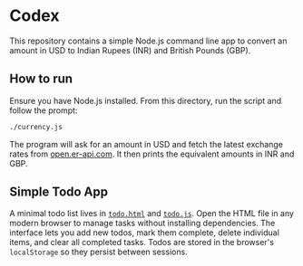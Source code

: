 # Codex

This repository contains a simple Node.js command line app to convert an amount in USD to Indian Rupees (INR) and British Pounds (GBP).

## How to run

Ensure you have Node.js installed. From this directory, run the script and follow the prompt:

```bash
./currency.js
```

The program will ask for an amount in USD and fetch the latest exchange rates from [open.er-api.com](https://open.er-api.com/). It then prints the equivalent amounts in INR and GBP.

## Simple Todo App

A minimal todo list lives in [`todo.html`](./todo.html) and [`todo.js`](./todo.js). Open the HTML file in any modern browser to manage tasks without installing dependencies. The interface lets you add new todos, mark them complete, delete individual items, and clear all completed tasks. Todos are stored in the browser's `localStorage` so they persist between sessions.
